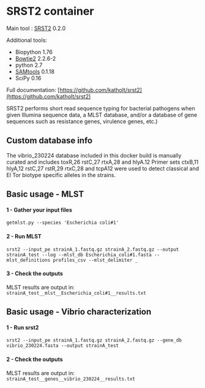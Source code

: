# SRST2 container

Main tool : [SRST2](https://github.com/katholt/srst2) 0.2.0

Additional tools:

- Biopython 1.76
- [Bowtie2](https://github.com/BenLangmead/bowtie2) 2.2.6-2
- python 2.7
- [SAMtools](https://github.com/samtools/samtools) 0.1.18
- SciPy 0.16

Full documentation: [https://github.com/katholt/srst2](https://github.com/katholt/srst2)

SRST2  performs short read sequence typing for bacterial pathogens when given Illumina sequence data, a MLST database, and/or a database of gene sequences  such as resistance genes, virulence genes, etc.)

## Custom database info

The vibrio_230224 database included in this docker build is manually curated and includes toxR,26 rstC,27 rtxA,28 and hlyA.12 Primer sets ctxB,11 hlyA,12 rstC,27 rstR,29 rtxC,28 and tcpA12 were used to detect classical and El Tor biotype specific alleles in the strains.

## Basic usage - MLST
#### 1 - Gather your input files
```
getmlst.py --species 'Escherichia coli#1'
```

#### 2 - Run MLST
```
srst2 --input_pe strainA_1.fastq.gz strainA_2.fastq.gz --output strainA_test --log --mlst_db Escherichia_coli#1.fasta --mlst_definitions profiles_csv --mlst_delimiter _
```

#### 3 - Check the outputs
MLST results are output in: `strainA_test__mlst__Escherichia_coli#1__results.txt`

## Basic usage - Vibrio characterization

#### 1 - Run srst2
```
srst2 --input_pe strainA_1.fastq.gz strainA_2.fastq.gz --gene_db vibrio_230224.fasta --output strainA_test
```

#### 2 - Check the outputs
MLST results are output in: `strainA_test__genes__vibrio_230224__results.txt`